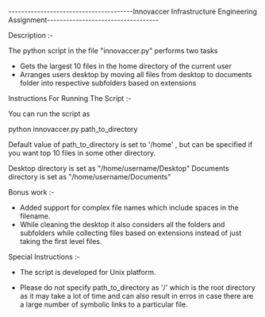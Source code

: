 ---------------------------------------Innovaccer Infrastructure Engineering Assignment-----------------------------------


Description :-

The python script in the file "innovaccer.py" performs two tasks 
	
- Gets the largest 10 files in the home directory of the current user
- Arranges users desktop by moving all files from desktop to documents folder into respective subfolders based on extensions

            

Instructions For Running The Script :-

You can run the script as   
	
python innovaccer.py path_to_directory

Default value of path_to_directory is set to '/home' , but can be specified if you want top 10 files in some other directory.

Desktop directory is set as "/home/username/Desktop"
Documents directory is set as "/home/username/Documents"

           
 Bonus work :-

 - Added support for complex file names which include spaces in the filename.
 - While cleaning the desktop it also considers all the folders and subfolders while collecting files based on extensions instead of just taking the first level files.


           
 Special Instructions :-

 - The script is developed for Unix platform.

 - Please do not specify path_to_directory as '/' which is the root directory as it may take a lot of time and can also result in erros in case there are a large number of symbolic links to a particular file.

